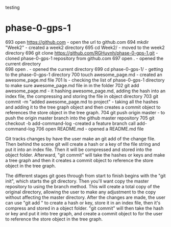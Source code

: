testing

# phase-0-gps-1
  693  open https://github.com - open the url to github.com
  694  mkdir "Week2" - created a week2 directory
  695  cd Week2/ - moved to the week2 directory
  696  git clone https://github.com/RGHuynh/phase-0-gps-1.git - cloned phase-0-gps-1 repository from github.com
  697  open . - opened the current directory  
  698  open . - opened the current directory
 699  cd phase-0-gps-1/ - getting to the phase-0-gps-1 directory
 700  touch awesome_page.md - created an awesome_page.md file
 701  ls - checking the list of phase-0-gps-1 directory to make sure awesome_page.md file in in the folder
 702  git add awesome_page.md - it hashing awesome_page.md, adding the hash into an index file, the compressing and storing the file in object directory
 703  git commit -m "added awesome_page.md to project" - taking all the hashes and adding it to the tree graph object and then creates a commit object to references the store object in the tree graph.
 704  git push origin master - to push the origin master branch into the github master repository
 705  git checkout -b add-command-log -created a feature branch call add-command-log
 706  open README.md - opened a README.md file


Git tracks changes by have the user make an git add of the change file. Then behind the scene git will
create a hash or a key of the file string and put it into an index file. Then it will be compressed and stored into the object folder.
Afterward, "git commit" will take the hashes or keys and make a tree graph and then it creates a commit object to reference the store object in the tree graph.

The different stages git goes through from start to finish begins with the "git init", which starts the git directory. Then you'll want copy the master repository to  using the branch method. This will create a total copy of the original directory, allowing the user to make any adjustment to the copy without affecting the master directory. After the changes are made, the user can use "git add <file name>"
to create a hash or key, store it in an index file, then it's compress and stored in a object folder.
"git commit" will then take the hash or key and put it into tree graph, and create a commit object to for the user to reference the store object in the tree graph.

